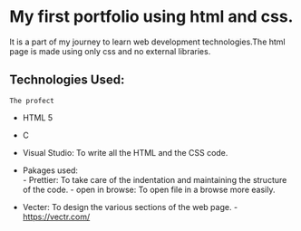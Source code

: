 
# My first portfolio using html and css.

It is a part of my journey to learn web development technologies.The html page is made using only css and no external libraries.

## Technologies Used:
	The profect 

 - HTML 5
 - C

 - Visual Studio: To write all the HTML and the CSS code.
 - Pakages used:	 			
					 - Prettier: To take care of the indentation and maintaining the structure of the code.
					 - open in browse: To open file in a browse more easily.

 - Vecter:       To design the various sections of the web page.
			- https://vectr.com/


<!--stackedit_data:
eyJoaXN0b3J5IjpbLTkxOTk3MzU1MywzOTI0Njg3ODMsLTk3OT
I0NDI2NSwtMjA5NDAxMjgzNF19
-->